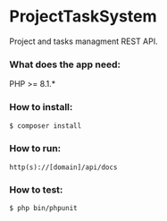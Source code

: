 # ProjectTaskSystem

Project and tasks managment REST API.

### What does the app need:
PHP >= 8.1.*

### How to install:

``` bash
$ composer install
```

### How to run:

``` Swagger
http(s)://[domain]/api/docs
```
### How to test:

```bash
$ php bin/phpunit
```